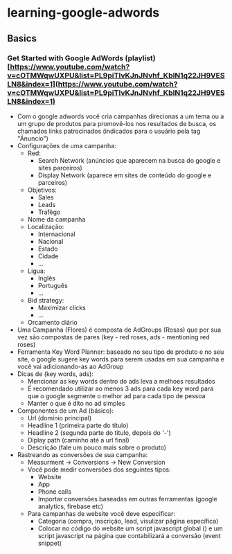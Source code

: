 # learning-google-adwords

## Basics

### Get Started with Google AdWords (playlist) [https://www.youtube.com/watch?v=cOTMWqwUXPU&list=PL9piTIvKJnJNvhf_KbIN1q22JH9VESLN8&index=1](https://www.youtube.com/watch?v=cOTMWqwUXPU&list=PL9piTIvKJnJNvhf_KbIN1q22JH9VESLN8&index=1)

* Com o google adwords você cria campanhas direcionas a um tema ou a um grupo de produtos para promovê-los nos resultados de busca, os chamados links patrocinados (indicados para o usuário pela tag "Ánuncio")
* Configurações de uma campanha:
    * Red:
        * Search Network (anúncios que aparecem na busca do google e sites parceiros)
        * Display Network (aparece em sites de conteúdo do google e parceiros)
    * Objetivos:
        * Sales
        * Leads
        * Trafêgo
    * Nome da campanha
    * Localização:
        * Internacional
        * Nacional
        * Estado
        * Cidade
        * ...
    * Ligua:
        * Inglês
        * Português
        * ...
    * Bid strategy:
        * Maximizar clicks
        * ...
    * Orcamento diário
* Uma Campanha (Flores) é composta de AdGroups (Rosas) que por sua vez são compostas de pares (key - red roses, ads - mentioning red roses)
* Ferramenta Key Word Planner: baseado no seu tipo de produto e no seu site, o google sugere key words para serem usadas em sua campanha e você vai adicionando-as ao AdGroup
* Dicas de (key words, ads):
    * Mencionar as key words dentro do ads leva a melhoes resultados
    * É recomendado utilizar ao menos 3 ads para cada key word para que o google segmente o melhor ad para cada tipo de pessoa
    * Manter o que é dito no ad simples
* Componentes de um Ad (básico):
    * Url (domínio principal)
    * Headline 1 (primeira parte do título)
    * Headline 2 (segunda parte do título, depois do '-')
    * Diplay path (caminho até a url final)
    * Descrição (fale um pouco mais sobre o produto)
* Rastreando as conversões de sua campanha:
    * Measurment -> Conversions -> New Conversion
    * Você pode medir conversões dos seguintes tipos:
        * Website
        * App
        * Phone calls
        * Importar conversões baseadas em outras ferramentas (google analytics, firebase etc)
    * Para campanhas de website você deve especificar:
        * Categoria (compra, inscrição, lead, visulizar página específica)
        * Colocar no código do website um script javascript global () e um script javascript na página que contabilizará a conversão (event snippet)



